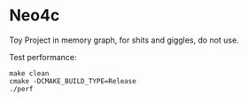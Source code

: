 # Neo4c
Toy Project in memory graph, for shits and giggles, do not use.

Test performance:

    make clean
    cmake -DCMAKE_BUILD_TYPE=Release
    ./perf